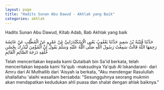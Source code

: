 ```yaml
---
layout: page
title: "Hadits Sunan Abu Dawud - Akhlak yang Baik"
categories: akhlak
---
```


Hadits Sunan Abu Dawud, Kitab Adab, Bab Akhlak yang baik

<p class="arab">
حَدَّثَنَا قُتَيْبَةُ بْنُ سَعِيدٍ حَدَّثَنَا يَعْقُوبُ يَعْنِي الْإِسْكَنْدَرَانِيَّ عَنْ عَمْرٍو عَنْ الْمُطَّلِبِ عَنْ عَائِشَةَ رَحِمَهَا اللَّهُ قَالَتْ سَمِعْتُ رَسُولَ اللَّهِ صَلَّى اللَّهُ عَلَيْهِ وَسَلَّمَ يَقُولُ إِنَّ الْمُؤْمِنَ لَيُدْرِكُ بِحُسْنِ خُلُقِهِ دَرَجَةَ الصَّائِمِ الْقَائِمِ
</p>

Telah menceritakan kepada kami Qutaibah bin Sa'id berkata, telah menceritakan kepada kami Ya'qub -maksudnya Ya'qub Al Iskandarani- dari Amru dari Al Muthallib dari 'Aisyah ia berkata, "Aku mendengar Rasulullah shallallahu 'alaihi wasallam bersabda: "Sesungguhnya seorang mukmin akan mendapatkan kedudukan ahli puasa dan shalat dengan ahlak baiknya."


<!-- https://www.hadits.id/hadits/dawud/4165 -->